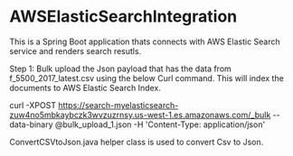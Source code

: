 # AWSElasticSearchIntegration

This is a Spring Boot application thats connects with AWS Elastic Search service and renders search resutls.

Step 1:
Bulk upload the Json payload that has the data from f_5500_2017_latest.csv using the below Curl command. This will index the documents to AWS Elastic Search Index.

curl -XPOST https://search-myelasticsearch-zuw4no5mbkaybczk3wvzuzrnsy.us-west-1.es.amazonaws.com/_bulk --data-binary @bulk_upload_1.json -H 'Content-Type: application/json'

ConvertCSVtoJson.java helper class is used to convert Csv to Json.
